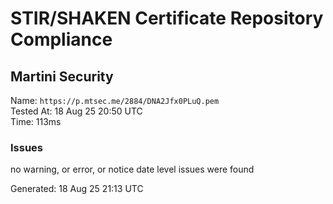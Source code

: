 # STIR/SHAKEN Certificate Repository Compliance

## Martini Security

Name: `https://p.mtsec.me/2884/DNA2Jfx0PLuQ.pem`\
Tested At: 18 Aug 25 20:50 UTC\
Time: 113ms

### Issues

no warning, or error, or notice date level issues were found

Generated: 18 Aug 25 21:13 UTC